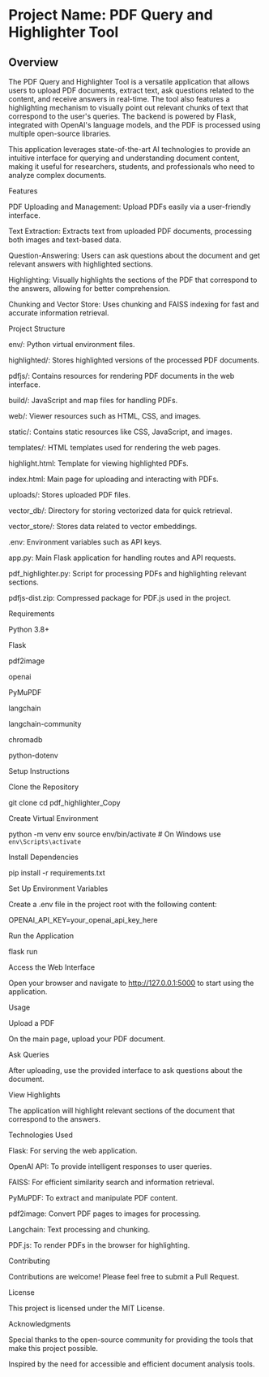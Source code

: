 # Project Name: PDF Query and Highlighter Tool

## Overview

The PDF Query and Highlighter Tool is a versatile application that allows users to upload PDF documents, extract text, ask questions related to the content, and receive answers in real-time. The tool also features a highlighting mechanism to visually point out relevant chunks of text that correspond to the user's queries. The backend is powered by Flask, integrated with OpenAI's language models, and the PDF is processed using multiple open-source libraries.

This application leverages state-of-the-art AI technologies to provide an intuitive interface for querying and understanding document content, making it useful for researchers, students, and professionals who need to analyze complex documents.

Features

PDF Uploading and Management: Upload PDFs easily via a user-friendly interface.

Text Extraction: Extracts text from uploaded PDF documents, processing both images and text-based data.

Question-Answering: Users can ask questions about the document and get relevant answers with highlighted sections.

Highlighting: Visually highlights the sections of the PDF that correspond to the answers, allowing for better comprehension.

Chunking and Vector Store: Uses chunking and FAISS indexing for fast and accurate information retrieval.

Project Structure

env/: Python virtual environment files.

highlighted/: Stores highlighted versions of the processed PDF documents.

pdfjs/: Contains resources for rendering PDF documents in the web interface.

build/: JavaScript and map files for handling PDFs.

web/: Viewer resources such as HTML, CSS, and images.

static/: Contains static resources like CSS, JavaScript, and images.

templates/: HTML templates used for rendering the web pages.

highlight.html: Template for viewing highlighted PDFs.

index.html: Main page for uploading and interacting with PDFs.

uploads/: Stores uploaded PDF files.

vector_db/: Directory for storing vectorized data for quick retrieval.

vector_store/: Stores data related to vector embeddings.

.env: Environment variables such as API keys.

app.py: Main Flask application for handling routes and API requests.

pdf_highlighter.py: Script for processing PDFs and highlighting relevant sections.

pdfjs-dist.zip: Compressed package for PDF.js used in the project.

Requirements

Python 3.8+

Flask

pdf2image

openai

PyMuPDF

langchain

langchain-community

chromadb

python-dotenv

Setup Instructions

Clone the Repository

git clone <repository-url>
cd pdf_highlighter_Copy

Create Virtual Environment

python -m venv env
source env/bin/activate   # On Windows use `env\Scripts\activate`

Install Dependencies

pip install -r requirements.txt

Set Up Environment Variables

Create a .env file in the project root with the following content:

OPENAI_API_KEY=your_openai_api_key_here

Run the Application

flask run

Access the Web Interface

Open your browser and navigate to http://127.0.0.1:5000 to start using the application.

Usage

Upload a PDF

On the main page, upload your PDF document.

Ask Queries

After uploading, use the provided interface to ask questions about the document.

View Highlights

The application will highlight relevant sections of the document that correspond to the answers.

Technologies Used

Flask: For serving the web application.

OpenAI API: To provide intelligent responses to user queries.

FAISS: For efficient similarity search and information retrieval.

PyMuPDF: To extract and manipulate PDF content.

pdf2image: Convert PDF pages to images for processing.

Langchain: Text processing and chunking.

PDF.js: To render PDFs in the browser for highlighting.

Contributing

Contributions are welcome! Please feel free to submit a Pull Request.

License

This project is licensed under the MIT License.

Acknowledgments

Special thanks to the open-source community for providing the tools that make this project possible.

Inspired by the need for accessible and efficient document analysis tools.


